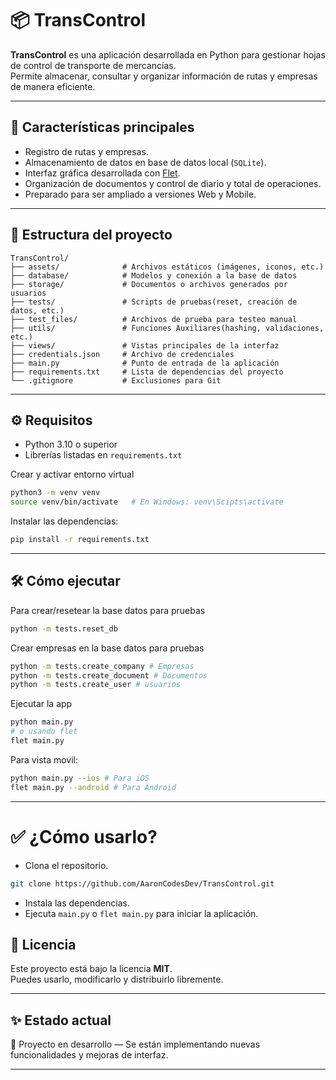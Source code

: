 # 📦 TransControl

**TransControl** es una aplicación desarrollada en Python para gestionar hojas de control de transporte de mercancías.  
Permite almacenar, consultar y organizar información de rutas y empresas de manera eficiente.

---

## 🚀 Características principales

- Registro de rutas y empresas.
- Almacenamiento de datos en base de datos local (`SQLite`).
- Interfaz gráfica desarrollada con [Flet](https://flet.dev/).
- Organización de documentos y control de diario y total de operaciones.
- Preparado para ser ampliado a versiones Web y Mobile.

---

## 📂 Estructura del proyecto



```
TransControl/
├── assets/              # Archivos estáticos (imágenes, iconos, etc.)
├── database/            # Modelos y conexión a la base de datos
├── storage/             # Documentos o archivos generados por usuarios
├── tests/               # Scripts de pruebas(reset, creación de datos, etc.)
├── test_files/          # Archivos de prueba para testeo manual
├── utils/               # Funciones Auxiliares(hashing, validaciones, etc.)
├── views/               # Vistas principales de la interfaz
├── credentials.json     # Archivo de credenciales
├── main.py              # Punto de entrada de la aplicación
├── requirements.txt     # Lista de dependencias del proyecto
└── .gitignore           # Exclusiones para Git
```

---

## ⚙️ Requisitos

- Python 3.10 o superior
- Librerías listadas en `requirements.txt`

Crear y activar entorno virtual

```bash
python3 -m venv venv
source venv/bin/activate   # En Windows: venv\Scipts\activate   
```

Instalar las dependencias:

```bash
pip install -r requirements.txt
```

---

## 🛠️ Cómo ejecutar

Para crear/resetear la base datos para pruebas
```bash
python -m tests.reset_db
```

Crear empresas en la base datos para pruebas
```bash
python -m tests.create_company # Empresas
python -m tests.create_document # Documentos
python -m tests.create_user # usuarios
```

Ejecutar la app

```bash
python main.py
# o usando flet 
flet main.py
```
Para vista movil:

```bash
python main.py --ios # Para iOS 
flet main.py --android # Para Android 
```
---

# ✅ ¿Cómo usarlo?
- Clona el repositorio.
```bash
git clone https://github.com/AaronCodesDev/TransControl.git
```
- Instala las dependencias.
- Ejecuta `main.py` o `flet main.py` para iniciar la aplicación.

## 📄 Licencia

Este proyecto está bajo la licencia **MIT**.  
Puedes usarlo, modificarlo y distribuirlo libremente.

---

## ✨ Estado actual

🚧 Proyecto en desarrollo — Se están implementando nuevas funcionalidades y mejoras de interfaz.

---
